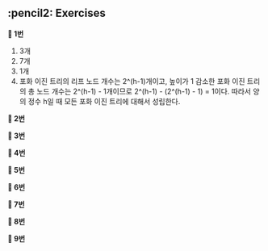 <h2>:pencil2: Exercises</h2>

**:pushpin: 1번**

1. 3개
2. 7개
3. 1개
4. 포화 이진 트리의 리프 노드 개수는 2^(h-1)개이고, 높이가 1 감소한 포화 이진 트리의 총 노드 개수는 2^(h-1) - 1개이므로 2^(h-1) - (2^(h-1) - 1) = 1이다. 따라서 양의 정수 h일 때 모든 포화 이진 트리에 대해서 성립한다.

**:pushpin: 2번**

**:pushpin: 3번**

**:pushpin: 4번**

**:pushpin: 5번**

**:pushpin: 6번**

**:pushpin: 7번**

**:pushpin: 8번**

**:pushpin: 9번**

